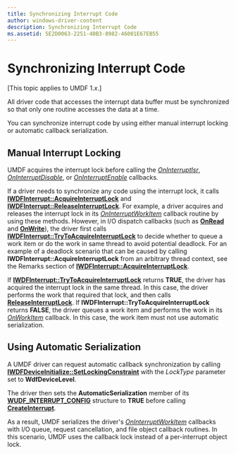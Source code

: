 ```yaml
---
title: Synchronizing Interrupt Code
author: windows-driver-content
description: Synchronizing Interrupt Code
ms.assetid: 5E2D0063-2251-40B3-8982-46001E67EB55
---
```


# Synchronizing Interrupt Code


\[This topic applies to UMDF 1.*x*.\]

All driver code that accesses the interrupt data buffer must be synchronized so that only one routine accesses the data at a time.

You can synchronize interrupt code by using either manual interrupt locking or automatic callback serialization.

## Manual Interrupt Locking


UMDF acquires the interrupt lock before calling the [*OnInterruptIsr*](https://msdn.microsoft.com/library/windows/hardware/hh463902), [*OnInterruptDisable*](https://msdn.microsoft.com/library/windows/hardware/hh463895), or [*OnInterruptEnable*](https://msdn.microsoft.com/library/windows/hardware/hh463899) callbacks.

If a driver needs to synchronize any code using the interrupt lock, it calls [**IWDFInterrupt::AcquireInterruptLock**](https://msdn.microsoft.com/library/windows/hardware/hh451289) and [**IWDFInterrupt::ReleaseInterruptLock**](https://msdn.microsoft.com/library/windows/hardware/hh451319). For example, a driver acquires and releases the interrupt lock in its [*OnInterruptWorkItem*](https://msdn.microsoft.com/library/windows/hardware/hh463905) callback routine by using these methods. However, in I/O dispatch callbacks (such as [**OnRead**](https://msdn.microsoft.com/library/windows/hardware/ff556875) and [**OnWrite**](https://msdn.microsoft.com/library/windows/hardware/ff556885)), the driver first calls [**IWDFInterrupt::TryToAcquireInterruptLock**](https://msdn.microsoft.com/library/windows/hardware/hh451332) to decide whether to queue a work item or do the work in same thread to avoid potential deadlock. For an example of a deadlock scenario that can be caused by calling **IWDFInterrupt::AcquireInterruptLock** from an arbitrary thread context, see the Remarks section of [**IWDFInterrupt::AcquireInterruptLock**](https://msdn.microsoft.com/library/windows/hardware/hh451289).

If [**IWDFInterrupt::TryToAcquireInterruptLock**](https://msdn.microsoft.com/library/windows/hardware/hh451332) returns **TRUE**, the driver has acquired the interrupt lock in the same thread. In this case, the driver performs the work that required that lock, and then calls [**ReleaseInterruptLock**](https://msdn.microsoft.com/library/windows/hardware/hh451319). If **IWDFInterrupt::TryToAcquireInterruptLock** returns **FALSE**, the driver queues a work item and performs the work in its [*OnWorkItem*](https://msdn.microsoft.com/library/windows/hardware/hh463909) callback. In this case, the work item must not use automatic serialization.

## Using Automatic Serialization


A UMDF driver can request automatic callback synchronization by calling [**IWDFDeviceInitialize::SetLockingConstraint**](https://msdn.microsoft.com/library/windows/hardware/ff556991) with the *LockType* parameter set to **WdfDeviceLevel**.

The driver then sets the **AutomaticSerialization** member of its [**WUDF\_INTERRUPT\_CONFIG**](https://msdn.microsoft.com/library/windows/hardware/hh464084) structure to **TRUE** before calling [**CreateInterrupt**](https://msdn.microsoft.com/library/windows/hardware/hh451208).

As a result, UMDF serializes the driver's [*OnInterruptWorkItem*](https://msdn.microsoft.com/library/windows/hardware/hh463905) callbacks with I/O queue, request cancellation, and file object callback routines. In this scenario, UMDF uses the callback lock instead of a per-interrupt object lock.

 

 





